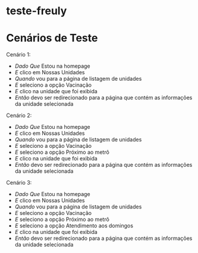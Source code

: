 # teste-freuly

# Cenários de Teste
  Cenário 1:
  - *Dado Que* Estou na homepage
  - *E* clico em Nossas Unidades
  - *Quando* vou para a página de listagem de unidades
  - *E* seleciono a opção Vacinação
  - *E* clico na unidade que foi exibida
  - *Então* devo ser redirecionado para a página que contém as informações da unidade selecionada
  
  Cenário 2:
  - *Dado Que* Estou na homepage
  - *E* clico em Nossas Unidades
  - *Quando* vou para a página de listagem de unidades
  - *E* seleciono a opção Vacinação
  - *E* seleciono a opção Próximo ao metrô
  - *E* clico na unidade que foi exibida
  - *Então* devo ser redirecionado para a página que contém as informações da unidade selecionada
  
  Cenário 3:
  - *Dado Que* Estou na homepage
  - *E* clico em Nossas Unidades
  - *Quando* vou para a página de listagem de unidades
  - *E* seleciono a opção Vacinação
  - *E* seleciono a opção Próximo ao metrô
  - *E* seleciono a opção Atendimento aos domingos
  - *E* clico na unidade que foi exibida
  - *Então* devo ser redirecionado para a página que contém as informações da unidade selecionada
